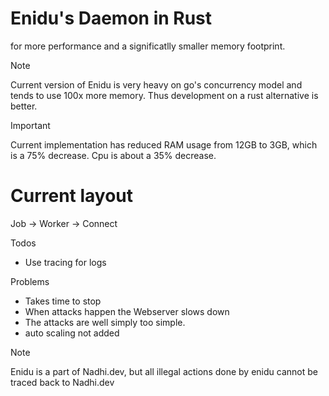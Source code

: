 # Enidu's Daemon in Rust 
for more performance and a significatlly smaller memory footprint. 

>[!NOTE]
>Current version of Enidu is very heavy on go's concurrency model and tends to use 100x more memory. Thus development on a rust alternative is better. 

>[!IMPORTANT]
> Current implementation has reduced RAM usage from 12GB to 3GB, which is a 75% decrease. Cpu is about a 35% decrease. 

# Current layout

Job -> Worker -> Connect

Todos
- Use tracing for logs



Problems
- Takes time to stop
- When attacks happen the Webserver slows down
- The attacks are well simply too simple.
- auto scaling not added


>[!NOTE]
>Enidu is a part of Nadhi.dev, but all illegal actions done by enidu cannot be traced back to Nadhi.dev
